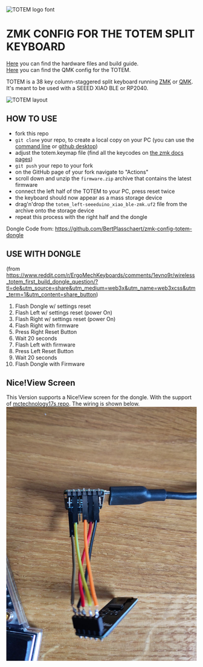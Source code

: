 <picture>
  <source media="(prefers-color-scheme: dark)" srcset="/docs/images/TOTEM_logo_dark.svg">
  <source media="(prefers-color-scheme: light)" srcset="/docs/images/TOTEM_logo_bright.svg">
  <img alt="TOTEM logo font" src="/docs/images/TOTEM_logo_bright.svg">
</picture>

# ZMK CONFIG FOR THE TOTEM SPLIT KEYBOARD

[Here](https://github.com/GEIGEIGEIST/totem) you can find the hardware files and build guide.\
[Here](https://github.com/GEIGEIGEIST/qmk-config-totem) you can find the QMK config for the TOTEM.

TOTEM is a 38 key column-staggered split keyboard running [ZMK](https://zmk.dev/) or [QMK](https://docs.qmk.fm/). It's meant to be used with a SEEED XIAO BLE or RP2040.


![TOTEM layout](/docs/images/TOTEM_layout.svg)



## HOW TO USE

- fork this repo
- `git clone` your repo, to create a local copy on your PC (you can use the [command line](https://www.atlassian.com/git/tutorials) or [github desktop](https://desktop.github.com/))
- adjust the totem.keymap file (find all the keycodes on [the zmk docs pages](https://zmk.dev/docs/codes/))
- `git push` your repo to your fork
- on the GitHub page of your fork navigate to "Actions"
- scroll down and unzip the `firmware.zip` archive that contains the latest firmware
- connect the left half of the TOTEM to your PC, press reset twice
- the keyboard should now appear as a mass storage device
- drag'n'drop the `totem_left-seeeduino_xiao_ble-zmk.uf2` file from the archive onto the storage device
- repeat this process with the right half and the dongle

Dongle Code from:
https://github.com/BertPlasschaert/zmk-config-totem-dongle

## USE WITH DONGLE
(from https://www.reddit.com/r/ErgoMechKeyboards/comments/1evno9r/wireless_totem_first_build_dongle_question/?tl=de&utm_source=share&utm_medium=web3x&utm_name=web3xcss&utm_term=1&utm_content=share_button)

1. Flash Dongle w/ settings reset
2. Flash Left w/ settings reset (power On)
3. Flash Right w/ settings reset (power On)
4. Flash Right with firmware
5. Press Right Reset Button
6. Wait 20 seconds
7. Flash Left with firmware
8. Press Left Reset Button
9. Wait 20 seconds
10. Flash Dongle with Firmware

## Nice!View Screen
This Version supports a Nice!View screen for the dongle. With the support of [mctechnology17s repo](https://github.com/mctechnology17/zmk-dongle-display-view).
The wiring is shown below.
![TOTEM layout](/docs/images/Wiring_image.jpeg)
